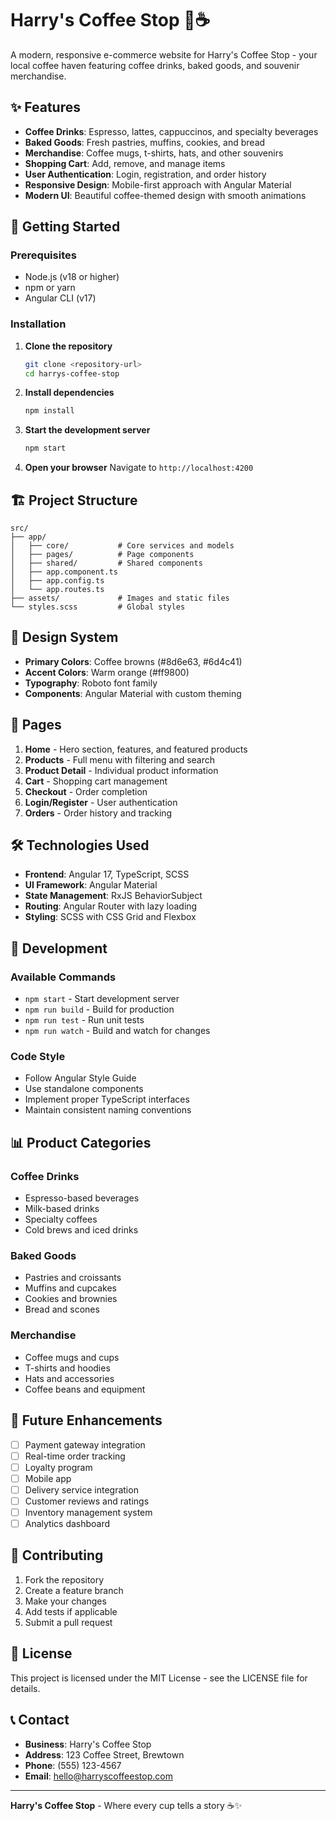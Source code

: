 # Harry's Coffee Stop 🍵☕

A modern, responsive e-commerce website for Harry's Coffee Stop - your local coffee haven featuring coffee drinks, baked goods, and souvenir merchandise.

## ✨ Features

- **Coffee Drinks**: Espresso, lattes, cappuccinos, and specialty beverages
- **Baked Goods**: Fresh pastries, muffins, cookies, and bread
- **Merchandise**: Coffee mugs, t-shirts, hats, and other souvenirs
- **Shopping Cart**: Add, remove, and manage items
- **User Authentication**: Login, registration, and order history
- **Responsive Design**: Mobile-first approach with Angular Material
- **Modern UI**: Beautiful coffee-themed design with smooth animations

## 🚀 Getting Started

### Prerequisites

- Node.js (v18 or higher)
- npm or yarn
- Angular CLI (v17)

### Installation

1. **Clone the repository**
   ```bash
   git clone <repository-url>
   cd harrys-coffee-stop
   ```

2. **Install dependencies**
   ```bash
   npm install
   ```

3. **Start the development server**
   ```bash
   npm start
   ```

4. **Open your browser**
   Navigate to `http://localhost:4200`

## 🏗️ Project Structure

```
src/
├── app/
│   ├── core/           # Core services and models
│   ├── pages/          # Page components
│   ├── shared/         # Shared components
│   ├── app.component.ts
│   ├── app.config.ts
│   └── app.routes.ts
├── assets/             # Images and static files
└── styles.scss         # Global styles
```

## 🎨 Design System

- **Primary Colors**: Coffee browns (#8d6e63, #6d4c41)
- **Accent Colors**: Warm orange (#ff9800)
- **Typography**: Roboto font family
- **Components**: Angular Material with custom theming

## 📱 Pages

1. **Home** - Hero section, features, and featured products
2. **Products** - Full menu with filtering and search
3. **Product Detail** - Individual product information
4. **Cart** - Shopping cart management
5. **Checkout** - Order completion
6. **Login/Register** - User authentication
7. **Orders** - Order history and tracking

## 🛠️ Technologies Used

- **Frontend**: Angular 17, TypeScript, SCSS
- **UI Framework**: Angular Material
- **State Management**: RxJS BehaviorSubject
- **Routing**: Angular Router with lazy loading
- **Styling**: SCSS with CSS Grid and Flexbox

## 🔧 Development

### Available Commands

- `npm start` - Start development server
- `npm run build` - Build for production
- `npm run test` - Run unit tests
- `npm run watch` - Build and watch for changes

### Code Style

- Follow Angular Style Guide
- Use standalone components
- Implement proper TypeScript interfaces
- Maintain consistent naming conventions

## 📊 Product Categories

### Coffee Drinks
- Espresso-based beverages
- Milk-based drinks
- Specialty coffees
- Cold brews and iced drinks

### Baked Goods
- Pastries and croissants
- Muffins and cupcakes
- Cookies and brownies
- Bread and scones

### Merchandise
- Coffee mugs and cups
- T-shirts and hoodies
- Hats and accessories
- Coffee beans and equipment

## 🚀 Future Enhancements

- [ ] Payment gateway integration
- [ ] Real-time order tracking
- [ ] Loyalty program
- [ ] Mobile app
- [ ] Delivery service integration
- [ ] Customer reviews and ratings
- [ ] Inventory management system
- [ ] Analytics dashboard

## 🤝 Contributing

1. Fork the repository
2. Create a feature branch
3. Make your changes
4. Add tests if applicable
5. Submit a pull request

## 📄 License

This project is licensed under the MIT License - see the LICENSE file for details.

## 📞 Contact

- **Business**: Harry's Coffee Stop
- **Address**: 123 Coffee Street, Brewtown
- **Phone**: (555) 123-4567
- **Email**: hello@harryscoffeestop.com

---

**Harry's Coffee Stop** - Where every cup tells a story ☕✨


